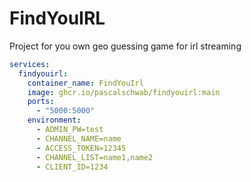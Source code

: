 # FindYouIRL
Project for you own geo guessing game for irl streaming

```yaml
services:
  findyouirl:
    container_name: FindYouIrl
    image: ghcr.io/pascalschwab/findyouirl:main
    ports:
      - "5000:5000"
    environment:
      - ADMIN_PW=test
      - CHANNEL_NAME=name
      - ACCESS_TOKEN=12345
      - CHANNEL_LIST=name1,name2
      - CLIENT_ID=1234
```
